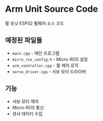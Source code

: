 # Arm Unit Source Code

팔 유닛 ESP32 펌웨어 소스 코드

## 예정된 파일들
- `main.cpp` - 메인 프로그램
- `micro_ros_config.h` - Micro-ROS 설정
- `arm_controller.cpp` - 팔 제어 로직
- `servo_driver.cpp` - 서보 모터 드라이버

## 기능
- 서보 모터 제어
- Micro-ROS 통신
- 센서 데이터 수집
